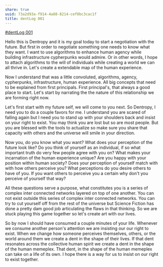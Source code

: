 ```yaml
---
share: true
uuid: 73a2d93a-f914-4a88-8214-cef0bc3cac1f
title: dentLog 001
---
```


[#dentLog 001](https://odysee.com/@dentropicPortal:1/dentLog001:6)

Hello this is Dentropy and it is my goal today to start a negotiation with the future. But first in order to negotiate something one needs to know what they want. I want to use algorithms to enhance human agency while building infrastructure cypherpunks would admire. Or in other words, I hope to attach algorithms to the will of individuals while creating a world we can all thrive in. Let's create a extendable map of the human experience.

Now I understand that was a little convoluted, algorithms, agency, cypherpunks, infrastructure, human experience. All big concepts that need to be explained from first principals. First principal's, that always a good place to start. Let's start by narrating the the nature of this relationship we are forming right now.

Let's first start with my future self, we will come to you next. So Dentropy, I need you to do a couple favors for me. I understand you are scared of falling again but I need you to stand up with your shoulders back and insist on your right to exist. You may think you are lost but so are most people. But you are blessed with the tools to actualize so make sure you share that capacity with others and the universe will smile in your direction.

Now you, do you know what you want? What does your perception of the future look like? Do you think of yourself as an individual, if so what important truth do very few people agree with you on? What makes your incarnation of the human experience unique? Are you happy with your position within human society? Does your perception of yourself match with with how others perceive you? What perceptions do you desire others to have of you. If you want others to perceive you a certain why don't you perceive of yourself that way?

All these questions serve a purpose, what constitutes you is a series of complex inter connected networks layered on top of one another. You can not exist outside this series of complex inter connected networks. You can try to cut yourself off from the rest of the universe but Science Fiction has done a pretty dam good job articulating the flaws in that thinking. So we are stuck playing this game together so let's create art with our lives.

So by now I should have consumed a couple minutes of your life. Whenever we consume another person's attention we are insisting our our right to exist. When we change how someone perceives themselves, others, or the world around them we create a dent in the shape of their lives. If that dent resonates across the collective human spirit we create a dent in the shape of the human memeplex. That dent, in the shape of the human memeplex can take on a life of its own. I hope there is a way for us to insist on our right to exist together.
